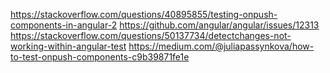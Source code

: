 https://stackoverflow.com/questions/40895855/testing-onpush-components-in-angular-2
https://github.com/angular/angular/issues/12313
https://stackoverflow.com/questions/50137734/detectchanges-not-working-within-angular-test
https://medium.com/@juliapassynkova/how-to-test-onpush-components-c9b39871fe1e

